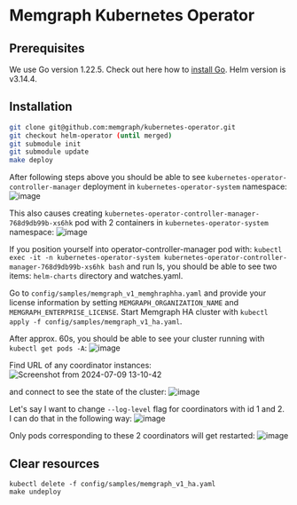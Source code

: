 # Memgraph Kubernetes Operator

## Prerequisites

We use Go version 1.22.5. Check out here how to [install Go](https://go.dev/doc/install). Helm version is v3.14.4.


## Installation

```bash
git clone git@github.com:memgraph/kubernetes-operator.git
git checkout helm-operator (until merged)
git submodule init
git submodule update
make deploy
```

After following steps above you should be able to see `kubernetes-operator-controller-manager` deployment in `kubernetes-operator-system` namespace:
![image](https://github.com/memgraph/kubernetes-operator/assets/53269502/a4fc70fe-ef5b-4541-afd8-3ad3ee43a070)

This also causes creating `kubernetes-operator-controller-manager-768d9db99b-xs6hk` pod with 2 containers in `kubernetes-operator-system` namespace:
![image](https://github.com/memgraph/kubernetes-operator/assets/53269502/7220c1bd-588c-4662-b696-d43b3085eac3)


If you position yourself into operator-controller-manager pod with:
`kubectl exec -it -n kubernetes-operator-system kubernetes-operator-controller-manager-768d9db99b-xs6hk bash` and run ls, you should be able to see two items: `helm-charts` directory and watches.yaml.

Go to `config/samples/memgraph_v1_memghraphha.yaml` and provide your license information by setting `MEMGRAPH_ORGANIZATION_NAME` and `MEMGRAPH_ENTERPRISE_LICENSE`.
Start Memgraph HA cluster with `kubectl apply -f config/samples/memgraph_v1_ha.yaml`.

After approx. 60s, you should be able to see your cluster running with `kubectl get pods -A`:
![image](https://github.com/memgraph/kubernetes-operator/assets/53269502/069e2079-03f2-4827-83c1-b06a338b63e4)

Find URL of any coordinator instances:
![Screenshot from 2024-07-09 13-10-42](https://github.com/memgraph/kubernetes-operator/assets/53269502/fbc2d487-e258-4613-bc85-0484bcf2e0dd)

and connect to see the state of the cluster:
![image](https://github.com/memgraph/kubernetes-operator/assets/53269502/c68d52e2-19f7-4e45-8ff0-fc2ee662c64b)

Let's say I want to change `--log-level` flag for coordinators with id 1 and 2. I can do that in the following way:
![image](https://github.com/memgraph/kubernetes-operator/assets/53269502/87ff43e7-f5b1-4764-9fed-4d87758b0f77)

Only pods corresponding to these 2 coordinators will get restarted:
![image](https://github.com/memgraph/kubernetes-operator/assets/53269502/930ac553-31ad-4230-9e2e-f67858f3fe25)

## Clear resources

```
kubectl delete -f config/samples/memgraph_v1_ha.yaml
make undeploy
```














